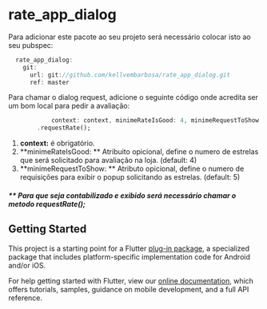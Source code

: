# rate_app_dialog

Para adicionar este pacote ao seu projeto será necessário colocar isto ao seu pubspec:

```dart 
  rate_app_dialog:
    git:
      url: git://github.com/kellvembarbosa/rate_app_dialog.git
      ref: master 
```

Para chamar o dialog request, adicione o seguinte código onde acredita ser um bom local para pedir a avaliação:

```dart RateAppDialog(
            context: context, minimeRateIsGood: 4, minimeRequestToShow: 15)
        .requestRate();
```

1.  **context:** é obrigatório.
2. **minimeRateIsGood: ** Atribuito opicional, define o numero de estrelas que será solicitado para avaliação na loja. (default: 4)
3. **minimeRequestToShow: ** Atributo opicional, define o numero de requisições para exibir o popup solicitando as estrelas. (default: 5)

##### ** Para que seja contabilizado e exibido será necessário chamar o metodo requestRate();

## Getting Started

This project is a starting point for a Flutter
[plug-in package](https://flutter.dev/developing-packages/),
a specialized package that includes platform-specific implementation code for
Android and/or iOS.

For help getting started with Flutter, view our 
[online documentation](https://flutter.dev/docs), which offers tutorials, 
samples, guidance on mobile development, and a full API reference.

